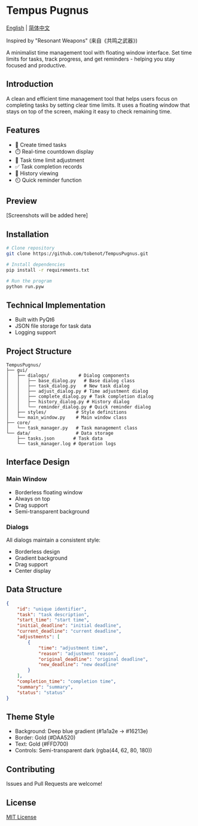 # Tempus Pugnus

[English](README.md) | [简体中文](docs/README_zh-CN.md)

Inspired by "Resonant Weapons" (来自《共鸣之武器》)

A minimalist time management tool with floating window interface. Set time limits for tasks, track progress, and get reminders - helping you stay focused and productive.

## Introduction
A clean and efficient time management tool that helps users focus on completing tasks by setting clear time limits. It uses a floating window that stays on top of the screen, making it easy to check remaining time.

## Features

- 🎯 Create timed tasks
- ⏱️ Real-time countdown display
- 🔄 Task time limit adjustment
- ✅ Task completion records
- 📜 History viewing
- ⏲️ Quick reminder function

## Preview

[Screenshots will be added here]

## Installation

```bash
# Clone repository
git clone https://github.com/tobenot/TempusPugnus.git

# Install dependencies
pip install -r requirements.txt

# Run the program
python run.pyw
```

## Technical Implementation

- Built with PyQt6
- JSON file storage for task data
- Logging support

## Project Structure

```
TempusPugnus/
├── gui/
│   ├── dialogs/           # Dialog components
│   │   ├── base_dialog.py   # Base dialog class
│   │   ├── task_dialog.py   # New task dialog
│   │   ├── adjust_dialog.py # Time adjustment dialog
│   │   ├── complete_dialog.py # Task completion dialog
│   │   ├── history_dialog.py # History dialog
│   │   └── reminder_dialog.py # Quick reminder dialog
│   ├── styles/           # Style definitions
│   └── main_window.py    # Main window class
├── core/
│   └── task_manager.py   # Task management class
└── data/                 # Data storage
    ├── tasks.json       # Task data
    └── task_manager.log # Operation logs
```

## Interface Design

### Main Window
- Borderless floating window
- Always on top
- Drag support
- Semi-transparent background

### Dialogs
All dialogs maintain a consistent style:
- Borderless design
- Gradient background
- Drag support
- Center display

## Data Structure

```json
{
    "id": "unique identifier",
    "task": "task description",
    "start_time": "start time",
    "initial_deadline": "initial deadline",
    "current_deadline": "current deadline",
    "adjustments": [
        {
            "time": "adjustment time",
            "reason": "adjustment reason",
            "original_deadline": "original deadline",
            "new_deadline": "new deadline"
        }
    ],
    "completion_time": "completion time",
    "summary": "summary",
    "status": "status"
}
```

## Theme Style

- Background: Deep blue gradient (#1a1a2e -> #16213e)
- Border: Gold (#DAA520)
- Text: Gold (#FFD700)
- Controls: Semi-transparent dark (rgba(44, 62, 80, 180))

## Contributing

Issues and Pull Requests are welcome!

## License

[MIT License](LICENSE)

